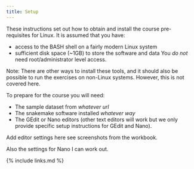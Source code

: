 ```yaml
---
title: Setup
---
```


These instructions set out how to obtain and install the course pre-requisites for Linux. It is assumed
that you have:
* access to the BASH shell on a fairly modern Linux system
* sufficient disk space (~1GB) to store the software and data
You *do not* need root/administrator level access.

Note: There are other ways to install these tools, and it should also be possible to run the exercises on
non-Linux systems. However, this is not covered here.

To prepare for the course you will need:

* The sample dataset from *whatever url*
* The snakemake software installed *whatever way*
* The GEdit or Nano editors (other text editors will work but we only provide specific setup instructions
  for GEdit and Nano).

Add editor settings here see screenshots from the workbook.

Also the settings for Nano I can work out.

{% include links.md %}
